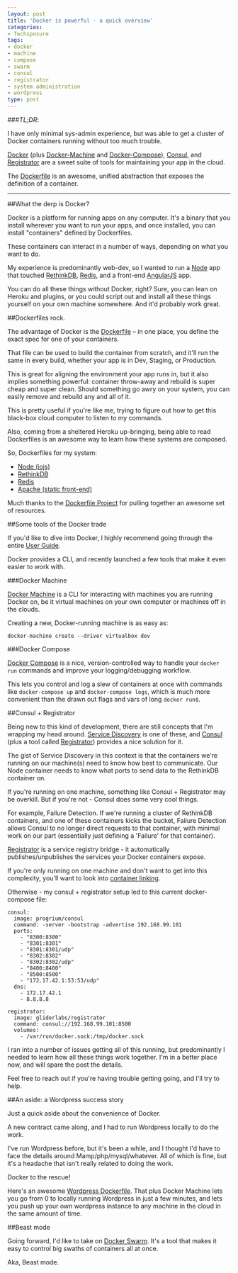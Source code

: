 ```yaml
---
layout: post
title: 'Docker is powerful - a quick overview'
categories:
- Techsposure
tags:
- docker
- machine
- compose
- swarm
- consul
- registrator
- system administration
- wordpress
type: post
---
```


###*TL;DR*:

I have only minimal sys-admin experience,
but was able to get a cluster of Docker containers running without too much trouble.

[Docker](https://www.docker.com/)
(plus [Docker-Machine](https://docs.docker.com/machine/)
and [Docker-Compose](https://docs.docker.com/compose/)),
[Consul](https://www.consul.io/),
and [Registrator](https://github.com/gliderlabs/registrator)
are a sweet suite of tools for maintaining your app in the cloud.

The [Dockerfile](https://docs.docker.com/reference/builder/)
is an awesome, unified abstraction
that exposes the definition of a container.

---

##What the derp is Docker?

Docker is a platform for running apps on any computer.
It's a binary that you install wherever you want to run your apps,
and once installed, you can install "containers" defined by Dockerfiles.

These containers can interact in a number of ways,
depending on what you want to do.

My experience is predominantly web-dev,
so I wanted to run a
[Node](https://iojs.org/en/index.html)
app that touched [RethinkDB](http://rethinkdb.com/),
[Redis](http://redis.io/),
and a front-end [AngularJS](https://angularjs.org/)
app.

You can do all these things without Docker, right?
Sure, you can lean on Heroku and plugins,
or you could script out and install all these things yourself on your own machine somewhere.
And it'd probably work great.

##Dockerfiles rock.

The advantage of Docker is the
[Dockerfile](https://docs.docker.com/reference/builder/) –
in one place, you define the exact spec for one of your containers.

That file can be used to build the container from scratch,
and it'll run the same in every build,
whether your app is in Dev, Staging, or Production.

This is great for aligning the environment your app runs in,
but it also implies something powerful:
container throw-away and rebuild is super cheap and super clean.
Should something go awry on your system,
you can easily remove and rebuild any and all of it.

This is pretty useful if you're like me,
trying to figure out how to get this black-box cloud computer to listen to my commands.

Also, coming from a sheltered Heroku up-bringing,
being able to read Dockerfiles is an awesome way to learn how these systems are composed.

So, Dockerfiles for my system:

- [Node (iojs)](https://github.com/iojs/docker-iojs)
- [RethinkDB](http://dockerfile.github.io/#/rethinkdb)
- [Redis](http://dockerfile.github.io/#/redis)
- [Apache (static front-end)](https://registry.hub.docker.com/_/httpd/)

Much thanks to the [Dockerfile Project](http://dockerfile.github.io/)
for pulling together an awesome set of resources.

##Some tools of the Docker trade

If you'd like to dive into Docker,
I highly recommend going through the entire
[User Guide](https://docs.docker.com/userguide/).

Docker provides a CLI,
and recently launched a few tools that make it even easier to work with.

###Docker Machine

[Docker Machine](https://docs.docker.com/machine/)
is a CLI for interacting with machines you are running Docker on,
be it virtual machines on your own computer or machines off in the clouds.

Creating a new, Docker-running machine is as easy as:

    docker-machine create --driver virtualbox dev

###Docker Compose

[Docker Compose](https://docs.docker.com/compose/)
is a nice, version-controlled way to handle your `docker run` commands
and improve your logging/debugging workflow.

This lets you control and log a slew of containers at once with commands like
`docker-compose up` and `docker-compose logs`,
which is much more convenient than the drawn out flags and vars of long `docker run`s.

##Consul + Registrator

Being new to this kind of development,
there are still concepts that I'm wrapping my head around.
[Service Discovery](http://en.wikipedia.org/wiki/Service_discovery)
is one of these, and [Consul](https://www.consul.io/)
(plus a tool called [Registrator](https://github.com/gliderlabs/registrator))
provides a nice solution for it.

The gist of Service Discovery in this context is that
the containers we're running on our machine(s)
need to know how best to communicate.
Our Node container needs to know what ports to send data to the RethinkDB container on.

If you're running on one machine, something like Consul + Registrator may be overkill.
But if you're not - Consul does some very cool things.

For example, Failure Detection.
If we're running a cluster of RethinkDB containers,
and one of these containers kicks the bucket,
Failure Detection allows Consul to no longer direct requests to that container,
with minimal work on our part
(essentially just defining a 'Failure' for that container).

[Registrator](https://github.com/gliderlabs/registrator)
is a service registry bridge -
it automatically publishes/unpublishes the services your Docker containers expose.

If you're only running on one machine and don't want to get into this complexity,
you'll want to look into
[container linking](https://docs.docker.com/userguide/dockerlinks/).

Otherwise - my consul + registrator setup led to this current docker-compose file:

    consul:
      image: progrium/consul
      command: -server -bootstrap -advertise 192.168.99.101
      ports:
        - "8300:8300"
        - "8301:8301"
        - "8301:8301/udp"
        - "8302:8302"
        - "8302:8302/udp"
        - "8400:8400"
        - "8500:8500"
        - "172.17.42.1:53:53/udp"
      dns:
        - 172.17.42.1
        - 8.8.8.8

    registrator:
      image: gliderlabs/registrator
      command: consul://192.168.99.101:8500
      volumes:
        - /var/run/docker.sock:/tmp/docker.sock


I ran into a number of issues getting all of this running,
but predominantly I needed to learn how all these things work together.
I'm in a better place now,
and will spare the post the details.

Feel free to reach out if you're having trouble getting going,
and I'll try to help.

##An aside: a Wordpress success story

Just a quick aside about the convenience of Docker.

A new contract came along,
and I had to run Wordpress locally to do the work.

I've run Wordpress before, but it's been a while, and
I thought I'd have to face the details around Mamp/php/mysql/whatever.
All of which is fine, but it's a headache that isn't really related to doing the work.

Docker to the rescue!

Here's an awesome [Wordpress Dockerfile](https://github.com/eugeneware/docker-wordpress-nginx).
That plus Docker Machine lets you go from 0 to locally running Wordpress in just a few minutes,
and lets you push up your own wordpress instance to any machine in the cloud in the same amount of time.

##Beast mode

Going forward, I'd like to take on [Docker Swarm](https://docs.docker.com/swarm/).
It's a tool that makes it easy to control big swaths of containers all at once.

Aka, Beast mode.

